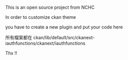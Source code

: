 This is an open source project from NCHC

In order to customize ckan theme

you have to create a new plugin and put your code here

所有檔案都在 ckan/lib/default/src/ckanext-iauthfunctions/ckanext/iauthfunctions

Thx !!

